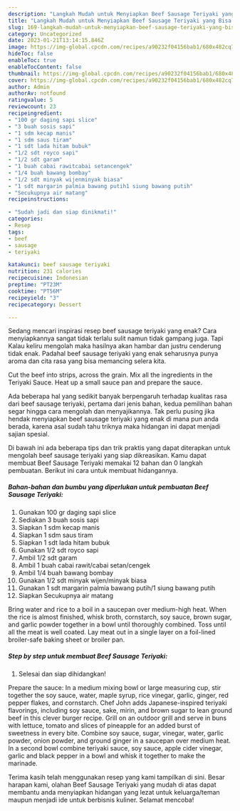```yaml
---
description: "Langkah Mudah untuk Menyiapkan Beef Sausage Teriyaki yang Bisa Manjain Lidah"
title: "Langkah Mudah untuk Menyiapkan Beef Sausage Teriyaki yang Bisa Manjain Lidah"
slug: 169-langkah-mudah-untuk-menyiapkan-beef-sausage-teriyaki-yang-bisa-manjain-lidah
category: Uncategorized
date: 2023-01-21T13:14:15.846Z
image: https://img-global.cpcdn.com/recipes/a90232f04156bab1/680x482cq70/beef-sausage-teriyaki-foto-resep-utama.jpg
hideToc: false
enableToc: true
enableTocContent: false
thumbnail: https://img-global.cpcdn.com/recipes/a90232f04156bab1/680x482cq70/beef-sausage-teriyaki-foto-resep-utama.jpg
cover: https://img-global.cpcdn.com/recipes/a90232f04156bab1/680x482cq70/beef-sausage-teriyaki-foto-resep-utama.jpg
author: Admin
authorAv: notfound
ratingvalue: 5
reviewcount: 23
recipeingredient:
- "100 gr daging sapi slice"
- "3 buah sosis sapi"
- "1 sdm kecap manis"
- "1 sdm saus tiram"
- "1 sdt lada hitam bubuk"
- "1/2 sdt royco sapi"
- "1/2 sdt garam"
- "1 buah cabai rawitcabai setancengek"
- "1/4 buah bawang bombay"
- "1/2 sdt minyak wijenminyak biasa"
- "1 sdt margarin palmia bawang putih1 siung bawang putih"
- "Secukupnya air matang"
recipeinstructions:

- "Sudah jadi dan siap dinikmati!"
categories:
- Resep
tags:
- beef
- sausage
- teriyaki

katakunci: beef sausage teriyaki 
nutrition: 231 calories
recipecuisine: Indonesian
preptime: "PT23M"
cooktime: "PT56M"
recipeyield: "3"
recipecategory: Dessert

---
```



Sedang mencari inspirasi resep beef sausage teriyaki yang enak? Cara menyiapkannya sangat tidak terlalu sulit namun tidak gampang juga. Tapi Kalau keliru mengolah maka hasilnya akan hambar dan justru cenderung tidak enak. Padahal beef sausage teriyaki yang enak seharusnya punya aroma dan cita rasa yang bisa memancing selera kita.


Cut the beef into strips, across the grain. Mix all the ingredients in the Teriyaki Sauce. Heat up a small sauce pan and prepare the sauce.

Ada beberapa hal yang sedikit banyak berpengaruh terhadap kualitas rasa dari beef sausage teriyaki, pertama dari jenis bahan, kedua pemilihan bahan segar hingga cara mengolah dan menyajikannya. Tak perlu pusing jika hendak menyiapkan beef sausage teriyaki yang enak di mana pun anda berada, karena asal sudah tahu triknya maka hidangan ini dapat menjadi sajian spesial.


Di bawah ini ada beberapa tips dan trik praktis yang dapat diterapkan untuk mengolah beef sausage teriyaki yang siap dikreasikan. Kamu dapat membuat Beef Sausage Teriyaki memakai 12 bahan dan 0 langkah pembuatan. Berikut ini cara untuk membuat hidangannya.

<!--inarticleads1-->

##### Bahan-bahan dan bumbu yang diperlukan untuk pembuatan Beef Sausage Teriyaki:

1. Gunakan 100 gr daging sapi slice
1. Sediakan 3 buah sosis sapi
1. Siapkan 1 sdm kecap manis
1. Siapkan 1 sdm saus tiram
1. Siapkan 1 sdt lada hitam bubuk
1. Gunakan 1/2 sdt royco sapi
1. Ambil 1/2 sdt garam
1. Ambil 1 buah cabai rawit/cabai setan/cengek
1. Ambil 1/4 buah bawang bombay
1. Gunakan 1/2 sdt minyak wijen/minyak biasa
1. Gunakan 1 sdt margarin palmia bawang putih/1 siung bawang putih
1. Siapkan Secukupnya air matang


Bring water and rice to a boil in a saucepan over medium-high heat. When the rice is almost finished, whisk broth, cornstarch, soy sauce, brown sugar, and garlic powder together in a bowl until thoroughly combined. Toss until all the meat is well coated. Lay meat out in a single layer on a foil-lined broiler-safe baking sheet or broiler pan. 

<!--inarticleads2-->

##### Step by step untuk membuat Beef Sausage Teriyaki:


1. Selesai dan siap dihidangkan!

Prepare the sauce: In a medium mixing bowl or large measuring cup, stir together the soy sauce, water, maple syrup, rice vinegar, garlic, ginger, red pepper flakes, and cornstarch. Chef John adds Japanese-inspired teriyaki flavorings, including soy sauce, sake, mirin, and brown sugar to lean ground beef in this clever burger recipe. Grill on an outdoor grill and serve in buns with lettuce, tomato and slices of pineapple for an added burst of sweetness in every bite. Combine soy sauce, sugar, vinegar, water, garlic powder, onion powder, and ground ginger in a saucepan over medium heat. In a second bowl combine teriyaki sauce, soy sauce, apple cider vinegar, garlic and black pepper in a bowl and whisk it together to make the marinade. 

Terima kasih telah menggunakan resep yang kami tampilkan di sini. Besar harapan kami, olahan Beef Sausage Teriyaki yang mudah di atas dapat membantu anda menyiapkan hidangan yang lezat untuk keluarga/teman maupun menjadi ide untuk berbisnis kuliner. Selamat mencoba!
